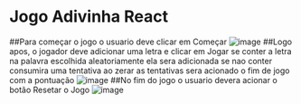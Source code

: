 # Jogo Adivinha React
##Para começar o jogo o usuario deve clicar em Começar
![image](https://github.com/user-attachments/assets/d0ee4685-8a86-4a7f-a89f-4f210e78a2e8)
##Logo apos, o jogador deve adicionar uma letra e clicar em Jogar
se conter a letra na palavra escolhida aleatoriamente ela sera adicionada 
se nao conter consumira uma tentativa 
ao zerar as tentativas sera acionado o fim de jogo com a pontuação
![image](https://github.com/user-attachments/assets/d29d6336-01a3-4ac4-b7be-591581d6bd33)
##No fim do jogo o usuario devera acionar o botão Resetar o Jogo
![image](https://github.com/user-attachments/assets/6f054cb9-18a6-4522-91e4-0d0072b65fa9)





